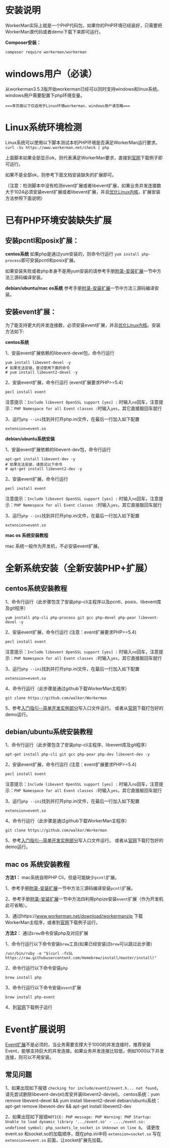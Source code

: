 # 安装说明
WorkerMan实际上就是一个PHP代码包，如果你的PHP环境已经装好，只需要把WorkerMan源代码或者demo下载下来即可运行。

**Composer安装：**
```sh
composer require workerman/workerman
```

# windows用户（必读）

从workerman3.5.3版开始workerman已经可以同时支持windows和linux系统。
windows用户需要配置下php环境变量。

 ` ===本页面以下仅适用于Linux环境workerman，windows用户请忽略=== `

# Linux系统环境检测
Linux系统可以使用以下脚本测试本机PHP环境是否满足WorkerMan运行要求。
 `curl -Ss https://www.workerman.net/check | php`

上面脚本如果全部显示ok，则代表满足WorkerMan要求，直接到[官网](https://www.workerman.net/)下载例子即可运行。

如果不是全部ok，则参考下面文档安装缺失的扩展即可。

（注意：检测脚本中没有检测event扩展或者libevent扩展，如果业务并发连接数大于1024必须安装event扩展或者libevent扩展，并且[优化Linux内核](../appendices/kernel-optimization.md)，扩展安装方法参照下面说明）

# 已有PHP环境安装缺失扩展

## 安装pcntl和posix扩展：

**centos系统**
如果php是通过yum安装的，则命令行运行 ```yum install php-process```即可安装pcntl和posix扩展。


如果安装失败或者php本身不是用yum安装的请参考手册[附录-安装扩展](../appendices/install-extension.md)一节中方法三源码编译安装。

**debian/ubuntu/mac os系统**
参考手册[附录-安装扩展](../appendices/install-extension.md)一节中方法三源码编译安装。


## 安装event扩展：
为了能支持更大的并发连接数，必须安装event扩展，并且[优化Linux内核](../appendices/kernel-optimization.md)。安装方法如下:

**centos系统**

1、安装event扩展依赖的libevent-devel包，命令行运行
```shell
yum install libevent-devel -y
# 如果无法安装，尝试使用下面的命令
# yum install libevent2-devel -y
```

2、安装event扩展，命令行运行
(event扩展要求PHP>=5.4)
```shell
pecl install event
```
注意提示：```Include libevent OpenSSL support [yes] :``` 时输入```no```回车，注意提示：```PHP Namespace for all Event classes :```时输入```yes```，其它直接敲回车就行

3、运行```php --ini```找到并打开php.ini文件，在最后一行加入如下配置
```shell
extension=event.so
```

**debian/ubuntu系统安装**

1、安装event扩展依赖的libevent-dev包，命令行运行
```shell
apt-get install libevent-dev -y
# 如果无法安装，请尝试以下命令
# apt-get install libevent2-dev -y
```

2、安装event扩展，命令行运行
```shell
pecl install event
```
注意提示：```Include libevent OpenSSL support [yes] :``` 时输入```no```回车，注意提示：```PHP Namespace for all Event classes :```时输入```yes```，其它直接敲回车就行


3、运行```php --ini```找到并打开php.ini文件，在最后一行加入如下配置
```shell
extension=event.so
```

**mac os 系统安装教程**

mac 系统一般作为开发机，不必安装event扩展。


# 全新系统安装（全新安装PHP+扩展）

## centos系统安装教程

1、命令行运行（此步骤包含了安装php-cli主程序以及pcntl、posix、libevent库及git程序）
```shell
yum install php-cli php-process git gcc php-devel php-pear libevent-devel -y
```

2、安装event扩展，命令行运行
(注意：event扩展要求PHP>=5.4)
```shell
pecl install event
```
注意提示：```Include libevent OpenSSL support [yes] :``` 时输入```no```回车，注意提示：```PHP Namespace for all Event classes :```时输入```yes```，其它直接敲回车就行

3、运行```php --ini```找到并打开php.ini文件，在最后一行加入如下配置
```shell
extension=event.so
```
4、命令行运行（此步骤是通过github下载WorkerMan主程序）
```shell
git clone https://github.com/walkor/Workerman
```
5、参考[入门指引--简单开发实例部分](../getting-started/simple-example.md)写入口文件运行。
或者从[官网](https://www.workerman.net/)下载打包好的demo运行。


## debian/ubuntu系统安装教程

1、命令行运行（此步骤包含了安装php-cli主程序、libevent库及git程序）
```shell
apt-get install php-cli git gcc php-pear php-dev libevent-dev -y
```

2、安装event扩展，命令行运行
(注意：event扩展要求PHP>=5.4)
```shell
pecl install event
```
注意提示：```Include libevent OpenSSL support [yes] :``` 时输入```no```回车，注意提示：```PHP Namespace for all Event classes :```时输入```yes```，其它直接敲回车就行

3、运行```php --ini```找到并打开php.ini文件，在最后一行加入如下配置
```shell
extension=event.so
```


4、命令行运行（此步骤是通过github下载WorkerMan主程序）
```shell
git clone https://github.com/walkor/Workerman
```

5、参考[入门指引--简单开发实例部分](../getting-started/simple-example.md)写入口文件运行。
或者从[官网](https://www.workerman.net/)下载打包好的demo运行。

## mac os 系统安装教程
**方法1：** mac系统自带PHP Cli，但是可能缺少```pcntl```扩展。

1、参考手册[附录-安装扩展](../appendices/install-extension.md)一节中方法三源码编译安装```pcntl```扩展。

2、参考手册[附录-安装扩展](../appendices/install-extension.md)一节中方法四利用phpize安装```event```扩展（作为开发机此可省略）。

3、通过https://www.workerman.net/download/workermanzip 下载WorkerMan主程序，或者到[官网](https://www.workerman.net/)下载例子运行。

**方法2：** 通过```brew```命令安装php及对应扩展

1、命令行运行以下命令安装```brew```工具(如果已经安装过```brew```可以跳过此步骤)
```
/usr/bin/ruby -e "$(curl -fsSL https://raw.githubusercontent.com/Homebrew/install/master/install)"
```

2、命令行运行以下命令安装```php```
```
brew install php
```

3、命令行运行以下命令安装```event```扩展
```
brew install php-event    
```

4、到[官网](https://www.workerman.net/)下载例子运行


# Event扩展说明
[Event扩展](https://php.net/manual/zh/book.event.php)不是必须的，当业务需要支撑大于1000的并发连接时，推荐安装Event，能够支持巨大的并发连接。如果业务并发连接比较低，例如1000以下并发连接，则可以不用安装。

## 常见问题
1、如果出现如下报错 `checking for include/event2/event.h... not found`，请先尝试删除libevent-dev(el)库安并装libevent2-dev(el)。
centos系统：yum remove libevent-devel && yum install libevent2-devel
debian/ubuntu系统：apt-get remove libevent-dev && apt-get install libevent2-dev

2、如果出现如下报错`NOTICE: PHP message: PHP Warning: PHP Startup: Unable to load dynamic library '.../event.so' - ..../event.so: undefined symbol: php_sockets_le_socket in Unknown on line 0`。
请更改event.so 和socket.so的加载顺序，既在php.ini中将 `extension=socket.so` 写在 `extension=event.so` 前面，让socket扩展先加载。


